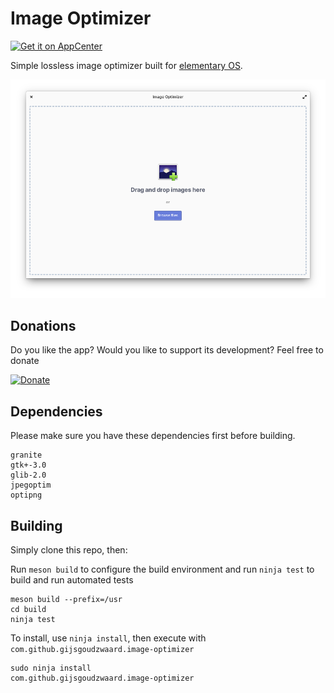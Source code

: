 # Image Optimizer
[![Get it on AppCenter](https://appcenter.elementary.io/badge.svg)](https://appcenter.elementary.io/com.github.gijsgoudzwaard.image-optimizer)

Simple lossless image optimizer built for [elementary OS](https://elementary.io).

![Screenshot](data/screenshots/welcome-screen.png)

## Donations
Do you like the app? Would you like to support its development? Feel free to donate

[![Donate](https://img.shields.io/badge/Donate-PayPal-green.svg)](https://paypal.me/gijsgoudzwaard)

## Dependencies

Please make sure you have these dependencies first before building.

```
granite
gtk+-3.0
glib-2.0
jpegoptim
optipng
```

## Building

Simply clone this repo, then:

Run `meson build` to configure the build environment and run `ninja test` to build and run automated tests

    meson build --prefix=/usr
    cd build
    ninja test

To install, use `ninja install`, then execute with `com.github.gijsgoudzwaard.image-optimizer`

    sudo ninja install
    com.github.gijsgoudzwaard.image-optimizer
